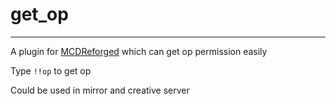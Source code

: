 # get_op
-----

A plugin for [MCDReforged](https://github.com/Fallen-Breath/MCDReforged) which can get op permission easily

Type `!!op` to get op

Could be used in mirror and creative server
